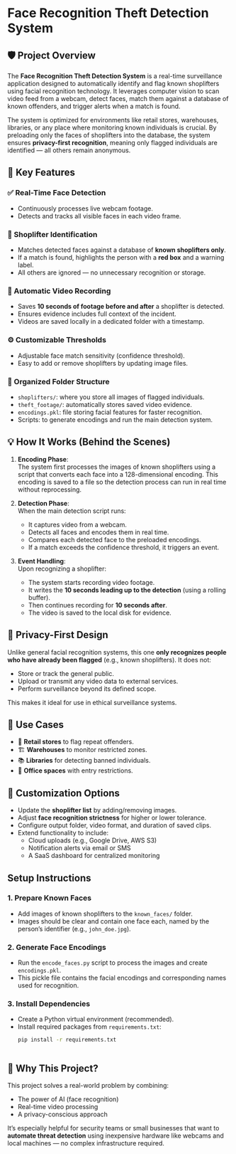 
# Face Recognition Theft Detection System

## 🛡️ Project Overview

The **Face Recognition Theft Detection System** is a real-time surveillance application designed to automatically identify and flag known shoplifters using facial recognition technology. It leverages computer vision to scan video feed from a webcam, detect faces, match them against a database of known offenders, and trigger alerts when a match is found.

The system is optimized for environments like retail stores, warehouses, libraries, or any place where monitoring known individuals is crucial. By preloading only the faces of shoplifters into the database, the system ensures **privacy-first recognition**, meaning only flagged individuals are identified — all others remain anonymous.

## 🎯 Key Features

### ✅ Real-Time Face Detection
- Continuously processes live webcam footage.
- Detects and tracks all visible faces in each video frame.

### 🔴 Shoplifter Identification
- Matches detected faces against a database of **known shoplifters only**.
- If a match is found, highlights the person with a **red box** and a warning label.
- All others are ignored — no unnecessary recognition or storage.

### 🎥 Automatic Video Recording
- Saves **10 seconds of footage before and after** a shoplifter is detected.
- Ensures evidence includes full context of the incident.
- Videos are saved locally in a dedicated folder with a timestamp.

### ⚙️ Customizable Thresholds
- Adjustable face match sensitivity (confidence threshold).
- Easy to add or remove shoplifters by updating image files.

### 📁 Organized Folder Structure
- `shoplifters/`: where you store all images of flagged individuals.
- `theft_footage/`: automatically stores saved video evidence.
- `encodings.pkl`: file storing facial features for faster recognition.
- Scripts: to generate encodings and run the main detection system.

## 💡 How It Works (Behind the Scenes)

1. **Encoding Phase**:  
   The system first processes the images of known shoplifters using a script that converts each face into a 128-dimensional encoding. This encoding is saved to a file so the detection process can run in real time without reprocessing.

2. **Detection Phase**:  
   When the main detection script runs:
   - It captures video from a webcam.
   - Detects all faces and encodes them in real time.
   - Compares each detected face to the preloaded encodings.
   - If a match exceeds the confidence threshold, it triggers an event.

3. **Event Handling**:  
   Upon recognizing a shoplifter:
   - The system starts recording video footage.
   - It writes the **10 seconds leading up to the detection** (using a rolling buffer).
   - Then continues recording for **10 seconds after**.
   - The video is saved to the local disk for evidence.

## 🔐 Privacy-First Design

Unlike general facial recognition systems, this one **only recognizes people who have already been flagged** (e.g., known shoplifters). It does not:
- Store or track the general public.
- Upload or transmit any video data to external services.
- Perform surveillance beyond its defined scope.

This makes it ideal for use in ethical surveillance systems.

## 🧰 Use Cases

- 🏬 **Retail stores** to flag repeat offenders.
- 🏗️ **Warehouses** to monitor restricted zones.
- 📚 **Libraries** for detecting banned individuals.
- 🏢 **Office spaces** with entry restrictions.

## 🔄 Customization Options

- Update the **shoplifter list** by adding/removing images.
- Adjust **face recognition strictness** for higher or lower tolerance.
- Configure output folder, video format, and duration of saved clips.
- Extend functionality to include:
  - Cloud uploads (e.g., Google Drive, AWS S3)
  - Notification alerts via email or SMS
  - A SaaS dashboard for centralized monitoring


## Setup Instructions

### 1. Prepare Known Faces
- Add images of known shoplifters to the `known_faces/` folder.
- Images should be clear and contain one face each, named by the person’s identifier (e.g., `john_doe.jpg`).

### 2. Generate Face Encodings
- Run the `encode_faces.py` script to process the images and create `encodings.pkl`.
- This pickle file contains the facial encodings and corresponding names used for recognition.

### 3. Install Dependencies
- Create a Python virtual environment (recommended).
- Install required packages from `requirements.txt`:
  ```bash
  pip install -r requirements.txt



## 📌 Why This Project?

This project solves a real-world problem by combining:
- The power of AI (face recognition)
- Real-time video processing
- A privacy-conscious approach

It’s especially helpful for security teams or small businesses that want to **automate threat detection** using inexpensive hardware like webcams and local machines — no complex infrastructure required.
